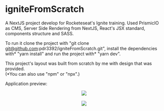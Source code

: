 # igniteFromScratch

A NextJS project develop for Rocketeseat's Ignite training. Used PrismicIO as CMS, Server Side Rendering from NextJS, React's JSX standard, components structure and SASS.

To run it clone the project with "git clone git@github.com:pdr3392/igniteFromScratch.git", install the dependencies with* "yarn install" and run the project with* "yarn dev".

This project's layout was built from scratch by me with design that was provided.
<br />
(*You can also use "npm" or "npx".)

Application preview:

<div align="center">
<img src=https://i.imgur.com/ogoZip8.png"/>
<br />
<br />
<img src="https://i.imgur.com/YyjYAnA.png" />
</div>

